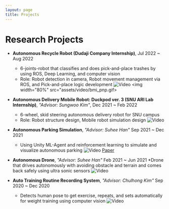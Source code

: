 ```yaml
---
layout: page
title: Projects
---
```



# Research Projects
* **Autonomous Recycle Robot (Dudaji Company Internship)**, Jul 2022 ~ Aug 2022
  * 6-joints-robot that classifies and does pick-and-place trashes by using ROS, Deep Learning, and computer vision
  * Role: Robot detection in camera, Robot movement management via ROS, and Pick-and-place logic development
  ![Video](assets/video/bmi_pnp.gif)
  <img width="80%" src="assets/video/bmi_pnp.gif>

* **Autonomous Delivery Mobile Robot: Duckpod ver. 3 (SNU ARI Lab Internship)**, _"Advisor: Sungwoo Kim"_, Dec 2021 ~ Feb 2022
  * 6-wheel, skid steering autonomous delivery robot for SNU campus
  * Role: Robot structure design, Mobile robot simulation design
  ![Video](assets/video/duckpod.gif)

* **Autonomous Parking Simulation**, _"Advisor: Suhee Han"_ Sep 2021 ~ Dec 2021
  * Using Unity ML-Agent and reinforcement learning to simulate and visualize autonomous parking
  ![Video](assets\video\AutoPark.gif)
  [Paper](assets/pdf/Autonomous%20Parking%20Simulation%20Using%20Reinforcement%20Learning.pdf)

* **Autonomous Drone**, _"Advisor: Suhee Han"_ Feb 2021 ~ Jun 2021
  *Drone that drives autonomously with avoiding obstacle and terrain and comes back safely using ultra sonic sensors
  ![Video](assets\video\autodrone.gif)

* **Auto Training Routine Recording System**, _"Advisor: Chulhong Kim"_ Sep 2020 ~ Dec 2020
  * Detects human pose to get exercise, repeats, and sets automatically for weight training using computer vision
  ![Video](assets\video\autorecoder.gif)